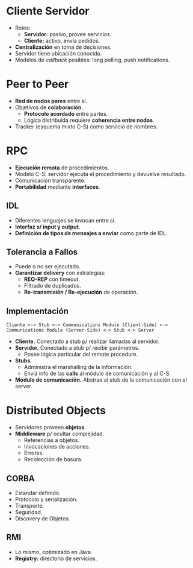 # Cliente Servidor

-   Roles:
    -   **Servidor:** pasivo, provee servicios.
    -   **Cliente:** activo, envía pedidos.
-   **Centralización** en toma de decisiones.
-   Servidor tiene ubicación conocida.
-   Modelos de _callback_ posibles: long polling, push notifications.

# Peer to Peer

-   **Red de nodos pares** entre sí.
-   Objetivos de **colaboración**.
    -   **Protocolo acordado** entre partes.
    -   Lógica distribuida requiere **coherencia entre nodos**.
-   Tracker (esquema mixto C-S) como servicio de nombres.

# RPC

-   **Ejecución remota** de procedimientos.
-   Modelo C-S: servidor ejecuta el procedimiento y devuelve resultado.
-   Comunicación transparente.
-   **Portabilidad** mediante **interfaces**.

## IDL

-   Diferentes lenguajes se invocan entre sí.
-   **Interfaz s/ input y output.**
-   **Definición de tipos de mensajes a enviar** como parte de IDL.

## Tolerancia a Fallos

-   Puede o no ser ejecutado.
-   **Garantizar delivery** con estrategias:
    -   **REQ-REP** con timeout.
    -   Filtrado de duplicados.
    -   **Re-transmisión / Re-ejecución** de operación.

## Implementación

`Cliente <-> Stub <-> Communications Module (Client-Side) <-> Communications Module (Server-Side) <-> Stub <-> Server`

-   **Cliente.** Conectado a stub p/ realizar llamadas al servidor.
-   **Servidor.** Conectado a stub p/ recibir parámetros.
    -   Posee lógica particular del remote procedure.
-   **Stubs.**
    -   Administra el marshalling de la información.
    -   Envía info de las **calls** al módulo de comunicación y al C-S.
-   **Módulo de comunicación.** Abstrae al stub de la comunicación con el server.

# Distributed Objects

-   Servidores proveen **objetos**.
-   **Middleware** p/ ocultar complejidad.
    -   Referencias a objetos.
    -   Invocaciones de acciones.
    -   Errores.
    -   Recolección de basura.

## CORBA

-   Estandar definido.
-   Protocolo y serialización.
-   Transporte.
-   Seguridad.
-   Discovery de Objetos.

## RMI

-   Lo mismo, optimizado en Java.
-   **Registry:** directorio de servicios.
